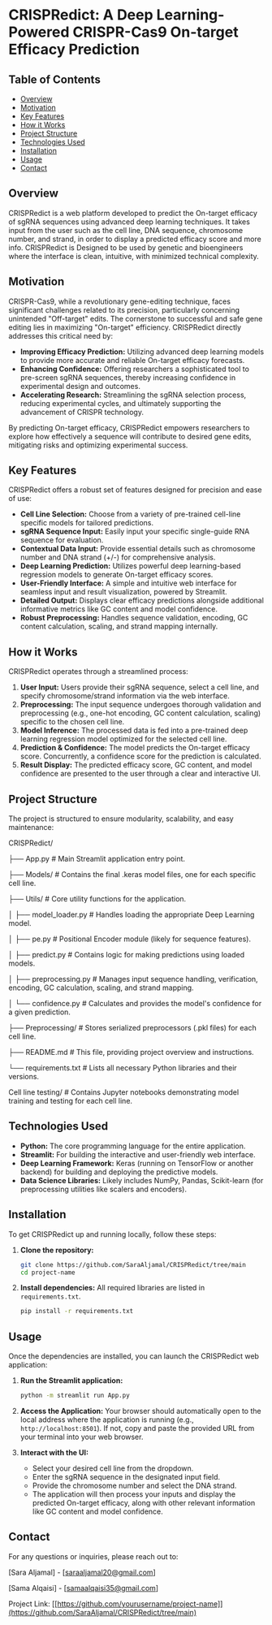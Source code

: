 # CRISPRedict: A Deep Learning-Powered CRISPR-Cas9 On-target Efficacy Prediction

## Table of Contents
- [Overview](#overview)
- [Motivation](#motivation)
- [Key Features](#key-features)
- [How it Works](#how-it-works)
- [Project Structure](#project-structure)
- [Technologies Used](#technologies-used)
- [Installation](#installation)
- [Usage](#usage)
- [Contact](#contact)

## Overview

CRISPRedict is a web platform developed to predict the On-target efficacy of sgRNA sequences using advanced deep learning techniques. It takes input from the user such as the cell line, DNA sequence, chromosome number, and strand, in order to display a predicted efficacy score and more info. CRISPRedict is Designed to be used by genetic and bioengineers where the interface is clean, intuitive, with minimized technical complexity.

## Motivation

CRISPR-Cas9, while a revolutionary gene-editing technique, faces significant challenges related to its precision, particularly concerning unintended "Off-target" edits. The cornerstone to successful and safe gene editing lies in maximizing "On-target" efficiency. CRISPRedict directly addresses this critical need by:

- **Improving Efficacy Prediction:** Utilizing advanced deep learning models to provide more accurate and reliable On-target efficacy forecasts.
- **Enhancing Confidence:** Offering researchers a sophisticated tool to pre-screen sgRNA sequences, thereby increasing confidence in experimental design and outcomes.
- **Accelerating Research:** Streamlining the sgRNA selection process, reducing experimental cycles, and ultimately supporting the advancement of CRISPR technology.

By predicting On-target efficacy, CRISPRedict empowers researchers to explore how effectively a sequence will contribute to desired gene edits, mitigating risks and optimizing experimental success.

## Key Features

CRISPRedict offers a robust set of features designed for precision and ease of use:

-   **Cell Line Selection:** Choose from a variety of pre-trained cell-line specific models for tailored predictions.
-   **sgRNA Sequence Input:** Easily input your specific single-guide RNA sequence for evaluation.
-   **Contextual Data Input:** Provide essential details such as chromosome number and DNA strand (+/-) for comprehensive analysis.
-   **Deep Learning Prediction:** Utilizes powerful deep learning-based regression models to generate On-target efficacy scores.
-   **User-Friendly Interface:** A simple and intuitive web interface for seamless input and result visualization, powered by Streamlit.
-   **Detailed Output:** Displays clear efficacy predictions alongside additional informative metrics like GC content and model confidence.
-   **Robust Preprocessing:** Handles sequence validation, encoding, GC content calculation, scaling, and strand mapping internally.

## How it Works

CRISPRedict operates through a streamlined process:

1.  **User Input:** Users provide their sgRNA sequence, select a cell line, and specify chromosome/strand information via the web interface.
2.  **Preprocessing:** The input sequence undergoes thorough validation and preprocessing (e.g., one-hot encoding, GC content calculation, scaling) specific to the chosen cell line.
3.  **Model Inference:** The processed data is fed into a pre-trained deep learning regression model optimized for the selected cell line.
4.  **Prediction & Confidence:** The model predicts the On-target efficacy score. Concurrently, a confidence score for the prediction is calculated.
5.  **Result Display:** The predicted efficacy score, GC content, and model confidence are presented to the user through a clear and interactive UI.

## Project Structure

The project is structured to ensure modularity, scalability, and easy maintenance:

CRISPRedict/

├── App.py # Main Streamlit application entry point.

├── Models/ # Contains the final .keras model files, one for each specific cell line.

├── Utils/ # Core utility functions for the application.

│ ├── model_loader.py # Handles loading the appropriate Deep Learning model.

│ ├── pe.py # Positional Encoder module (likely for sequence features).

│ ├── predict.py # Contains logic for making predictions using loaded models.

│ ├── preprocessing.py # Manages input sequence handling, verification, encoding, GC calculation, scaling, and strand mapping.

│ └── confidence.py # Calculates and provides the model's confidence for a given prediction.

├── Preprocessing/ # Stores serialized preprocessors (.pkl files) for each cell line.

├── README.md # This file, providing project overview and instructions.

└── requirements.txt # Lists all necessary Python libraries and their versions.

Cell line testing/ # Contains Jupyter notebooks demonstrating model training and testing for each cell line.



## Technologies Used

-   **Python:** The core programming language for the entire application.
-   **Streamlit:** For building the interactive and user-friendly web interface.
-   **Deep Learning Framework:** Keras (running on TensorFlow or another backend) for building and deploying the predictive models.
-   **Data Science Libraries:** Likely includes NumPy, Pandas, Scikit-learn (for preprocessing utilities like scalers and encoders).

## Installation

To get CRISPRedict up and running locally, follow these steps:

1.  **Clone the repository:**
    ```bash
    git clone https://github.com/SaraAljamal/CRISPRedict/tree/main
    cd project-name
    ```

2. **Install dependencies:**
    All required libraries are listed in `requirements.txt`.
    ```bash
    pip install -r requirements.txt
    ```

## Usage

Once the dependencies are installed, you can launch the CRISPRedict web application:


1.  **Run the Streamlit application:**
    ```bash
    python -m streamlit run App.py
    ```
2.  **Access the Application:**
    Your browser should automatically open to the local address where the application is running (e.g., `http://localhost:8501`). If not, copy and paste the provided URL from your terminal into your web browser.

3.  **Interact with the UI:**
    -   Select your desired cell line from the dropdown.
    -   Enter the sgRNA sequence in the designated input field.
    -   Provide the chromosome number and select the DNA strand.
    -   The application will then process your inputs and display the predicted On-target efficacy, along with other relevant information like GC content and model confidence.



## Contact

For any questions or inquiries, please reach out to:

[Sara Aljamal] - [saraaljamal20@gmail.com]

[Sama Alqaisi] - [samaalqaisi35@gmail.com]


Project Link: [[https://github.com/yourusername/project-name]](https://github.com/SaraAljamal/CRISPRedict/tree/main)


